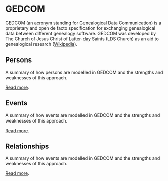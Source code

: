 # GEDCOM

GEDCOM (an acronym standing for Genealogical Data Communication) is a proprietary and open de facto specification for exchanging genealogical data between different genealogy software. GEDCOM was developed by The Church of Jesus Christ of Latter-day Saints (LDS Church) as an aid to genealogical research ([Wikipedia](http://en.wikipedia.org/wiki/GEDCOM)).

## Persons

A summary of how persons are modelled in GEDCOM and the strengths and weaknesses of this approach.

[Read more](Persons.md).

## Events

A summary of how events are modelled in GEDCOM and the strengths and weaknesses of this approach.

[Read more](Events.md).

## Relationships

A summary of how events are modelled in GEDCOM and the strengths and weaknesses of this approach.

[Read more](Relationships.md).